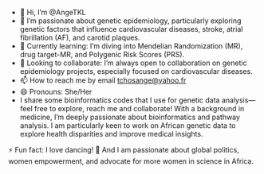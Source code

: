 - 👋 Hi, I’m @AngeTKL
- 👀 I’m passionate about genetic epidemiology, particularly exploring genetic factors that influence cardiovascular diseases, stroke, atrial fibrillation (AF), and carotid plaques.
- 🌱  Currently learning: I’m diving into Mendelian Randomization (MR), drug target-MR, and Polygenic Risk Scores (PRS).
- 💞️ Looking to collaborate: I’m always open to collaboration on genetic epidemiology projects, especially focused on cardiovascular diseases.
- 📫 How to reach me by email tchosange@yahoo.fr
- 😄 Pronouns: She/Her
- I share some bioinformatics codes that I use for genetic data analysis—feel free to explore, reach me and collaborate!
With a background in medicine, I’m deeply passionate about bioinformatics and pathway analysis. I am particularly keen to work on African genetic data to explore health disparities and improve medical insights.

⚡ Fun fact: I love dancing! 💃 And I am passionate about global politics, women empowerment, and advocate for more women in science in Africa.

<!---
AngeTKL/AngeTKL is a ✨ special ✨ repository because its `README.md` (this file) appears on your GitHub profile.
You can click the Preview link to take a look at your changes.
--->
